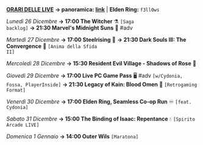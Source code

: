 <b><u>ORARI DELLE LIVE</u></b>
<b>→ panoramica: <a href="https://trello.com/b/iKwdSGf3/sabaku">link</a></b> | <b>Elden Ring:</b> <code>f3ll0ws</code>

<i>Lunedì 26 Dicembre</i>
<b>→ 17:00 The Witcher</b> ⚗️ <code>[Saga backlog]</code>
<b>→ 21:30 Marvel's Midnight Suns</b> 🦸 #adv

<i>Martedì 27 Dicembre</i>
<b>→ 17:00 Steelrising</b> 🥖
<b>→ 21:30 Dark Souls III: The Convergence</b> 🔮
     <code>[Anima della Sfida II]</code>

<i>Mercoledì 28 Dicembre</i>
<b>→ 15:30 Resident Evil Village - Shadows of Rose</b> 🧿

<i>Giovedì 29 Dicembre</i>
<b>→ 17:00 Live PC Game Pass</b>  🖥 #adv
     <code>[w/Cydonia, Fossa, PlayerInside]</code>
<b>→ 21:30 Legacy of Kain: Blood Omen</b> 🧛
     <code>[Retrogaming Format]</code>

<i>Venerdì 30 Dicembre</i>
<b>→ 17:00 Elden Ring, Seamless Co-op Run</b> ♾️
     <code>[feat. Cydonia]</code>

<i>Sabato 31 Dicembre</i>
<b>→ 15:00 The Binding of Isaac: Repentance</b>  💧
     <code>[Spirito Arcade LIVE]</code>

<i>Domenica 1 Gennaio</i>
<b>→ 14:00 Outer Wils</b> <code>[Maratona]</code>
